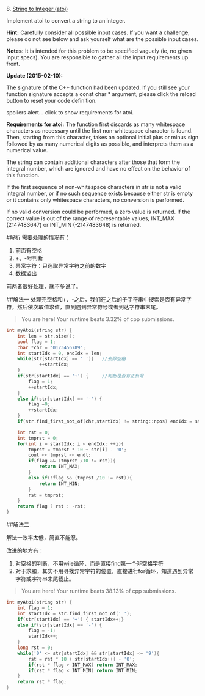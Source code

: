 8\. [String to Integer (atoi)](https://leetcode.com/problems/string-to-integer-atoi)

Implement atoi to convert a string to an integer.

**Hint:** Carefully consider all possible input cases. If you want a challenge, please do not see below and ask yourself what are the possible input cases.

**Notes:** It is intended for this problem to be specified vaguely (ie, no given input specs). You are responsible to gather all the input requirements up front.

**Update (2015-02-10):**

The signature of the C++ function had been updated. If you still see your function signature accepts a const char * argument, please click the reload button  to reset your code definition.

spoilers alert... click to show requirements for atoi.

**Requirements for atoi:**
The function first discards as many whitespace characters as necessary until the first non-whitespace character is found. Then, starting from this character, takes an optional initial plus or minus sign followed by as many numerical digits as possible, and interprets them as a numerical value.

The string can contain additional characters after those that form the integral number, which are ignored and have no effect on the behavior of this function.

If the first sequence of non-whitespace characters in str is not a valid integral number, or if no such sequence exists because either str is empty or it contains only whitespace characters, no conversion is performed.

If no valid conversion could be performed, a zero value is returned. If the correct value is out of the range of representable values, INT_MAX (2147483647) or INT_MIN (-2147483648) is returned.

#解析
需要处理的情况有：
1. 前面有空格
2. +、-号判断
3. 异常字符：只选取异常字符之前的数字
4. 数据溢出

前两者很好处理，就不多说了。

##解法一
处理完空格和+、-之后，我们在之后的子字符串中搜索是否有异常字符，然后依次取值求值，直到遇到异常符号或者到达字符串末尾。

> You are here! 
Your runtime beats 3.32% of cpp submissions.

```cpp
int myAtoi(string str) {
    int len = str.size();
    bool flag = 1;
    char *chr = "0123456789";
    int startIdx = 0, endIdx = len;
    while(str[startIdx] == ' '){   //去除空格
            ++startIdx;
    }
    if(str[startIdx] == '+') {     //判断是否有正负号
        flag = 1;
        ++startIdx;
    }
    else if(str[startIdx] == '-') {
        flag =0;
        ++startIdx;
    }
    if(str.find_first_not_of(chr,startIdx) != string::npos) endIdx = str.find_first_not_of(chr,startIdx);

    int rst = 0;
    int tmprst = 0;
    for(int i = startIdx; i < endIdx; ++i){
        tmprst = tmprst * 10 + str[i] - '0';
        cout << tmprst << endl;
        if(flag && (tmprst /10 != rst)){
            return INT_MAX;
        }
        else if(!flag && (tmprst /10 != rst)){
            return INT_MIN;
        }
        rst = tmprst;
    }
    return flag ? rst : -rst;
}
```

##解法二

解法一效率太低，简直不能忍。

改进的地方有：

1. 对空格的判断，不用wile循环，而是直接find第一个非空格字符
2. 对于求和，其实不用寻找异常字符的位置，直接进行for循环，知道遇到异常字符或字符串末尾截止。

> You are here! 
Your runtime beats 38.13% of cpp submissions.

```cpp
int myAtoi(string str) {
    int flag = 1;
    int startIdx = str.find_first_not_of(' ');
    if(str[startIdx] == '+') { startIdx++;}
    else if(str[startIdx] == '-') {
        flag = -1;
        startIdx++;
    }
    long rst = 0;
    while('0' <= str[startIdx] && str[startIdx] <= '9'){
        rst = rst * 10 + str[startIdx++] - '0';
        if(rst * flag > INT_MAX) return INT_MAX;
        if(rst * flag < INT_MIN) return INT_MIN;
    }
    return rst * flag;
}    
```
